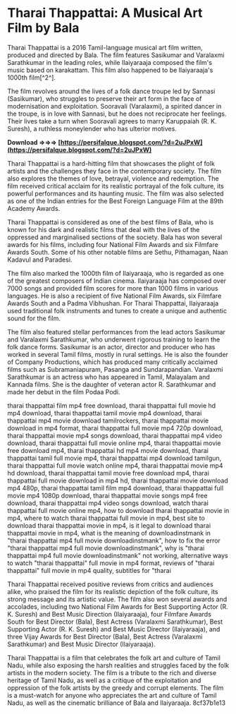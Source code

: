 
 
# Tharai Thappattai: A Musical Art Film by Bala
 
Tharai Thappattai is a 2016 Tamil-language musical art film written, produced and directed by Bala. The film features Sasikumar and Varalaxmi Sarathkumar in the leading roles, while Ilaiyaraaja composed the film's music based on karakattam. This film also happened to be Ilaiyaraaja's 1000th film[^2^].
 
The film revolves around the lives of a folk dance troupe led by Sannasi (Sasikumar), who struggles to preserve their art form in the face of modernisation and exploitation. Sooravali (Varalaxmi), a spirited dancer in the troupe, is in love with Sannasi, but he does not reciprocate her feelings. Their lives take a turn when Sooravali agrees to marry Karuppaiah (R. K. Suresh), a ruthless moneylender who has ulterior motives.
 
**Download ⇒⇒⇒ [https://persifalque.blogspot.com/?d=2uJPxW](https://persifalque.blogspot.com/?d=2uJPxW)**


 
Tharai Thappattai is a hard-hitting film that showcases the plight of folk artists and the challenges they face in the contemporary society. The film also explores the themes of love, betrayal, violence and redemption. The film received critical acclaim for its realistic portrayal of the folk culture, its powerful performances and its haunting music. The film was also selected as one of the Indian entries for the Best Foreign Language Film at the 89th Academy Awards.

Tharai Thappattai is considered as one of the best films of Bala, who is known for his dark and realistic films that deal with the lives of the oppressed and marginalised sections of the society. Bala has won several awards for his films, including four National Film Awards and six Filmfare Awards South. Some of his other notable films are Sethu, Pithamagan, Naan Kadavul and Paradesi.
 
The film also marked the 1000th film of Ilaiyaraaja, who is regarded as one of the greatest composers of Indian cinema. Ilaiyaraaja has composed over 7000 songs and provided film scores for more than 1000 films in various languages. He is also a recipient of five National Film Awards, six Filmfare Awards South and a Padma Vibhushan. For Tharai Thappattai, Ilaiyaraaja used traditional folk instruments and tunes to create a unique and authentic sound for the film.
 
The film also featured stellar performances from the lead actors Sasikumar and Varalaxmi Sarathkumar, who underwent rigorous training to learn the folk dance forms. Sasikumar is an actor, director and producer who has worked in several Tamil films, mostly in rural settings. He is also the founder of Company Productions, which has produced many critically acclaimed films such as Subramaniapuram, Pasanga and Sundarapandian. Varalaxmi Sarathkumar is an actress who has appeared in Tamil, Malayalam and Kannada films. She is the daughter of veteran actor R. Sarathkumar and made her debut in the film Podaa Podi.
 
tharai thappattai film mp4 free download,  tharai thappattai full movie hd mp4 download,  tharai thappattai tamil movie mp4 download,  tharai thappattai mp4 movie download tamilrockers,  tharai thappattai movie download in mp4 format,  tharai thappattai full movie mp4 720p download,  tharai thappattai movie mp4 songs download,  tharai thappattai mp4 video download,  tharai thappattai full movie online mp4,  tharai thappattai movie free download mp4,  tharai thappattai hd mp4 movie download,  tharai thappattai tamil full movie mp4,  tharai thappattai mp4 download tamilgun,  tharai thappattai full movie watch online mp4,  tharai thappattai movie mp4 hd download,  tharai thappattai tamil movie free download mp4,  tharai thappattai full movie download in mp4 hd,  tharai thappattai movie download mp4 480p,  tharai thappattai tamil film mp4 download,  tharai thappattai full movie mp4 1080p download,  tharai thappattai movie songs mp4 free download,  tharai thappattai mp4 video songs download,  watch tharai thappattai full movie online mp4,  how to download tharai thappattai movie in mp4,  where to watch tharai thappattai full movie in mp4,  best site to download tharai thappattai movie in mp4,  is it legal to download tharai thappattai movie in mp4,  what is the meaning of downloadinstmank in "tharai thappattai mp4 full movie downloadinstmank",  how to fix the error "tharai thappattai mp4 full movie downloadinstmank",  why is "tharai thappattai mp4 full movie downloadinstmank" not working,  alternative ways to watch "tharai thappattai" full movie in mp4 format,  reviews of "tharai thappattai" full movie in mp4 quality,  subtitles for "tharai

Tharai Thappattai received positive reviews from critics and audiences alike, who praised the film for its realistic depiction of the folk culture, its strong message and its artistic value. The film also won several awards and accolades, including two National Film Awards for Best Supporting Actor (R. K. Suresh) and Best Music Direction (Ilaiyaraaja), four Filmfare Awards South for Best Director (Bala), Best Actress (Varalaxmi Sarathkumar), Best Supporting Actor (R. K. Suresh) and Best Music Director (Ilaiyaraaja), and three Vijay Awards for Best Director (Bala), Best Actress (Varalaxmi Sarathkumar) and Best Music Director (Ilaiyaraaja).
 
Tharai Thappattai is a film that celebrates the folk art and culture of Tamil Nadu, while also exposing the harsh realities and struggles faced by the folk artists in the modern society. The film is a tribute to the rich and diverse heritage of Tamil Nadu, as well as a critique of the exploitation and oppression of the folk artists by the greedy and corrupt elements. The film is a must-watch for anyone who appreciates the art and culture of Tamil Nadu, as well as the cinematic brilliance of Bala and Ilaiyaraaja.
 8cf37b1e13
 
